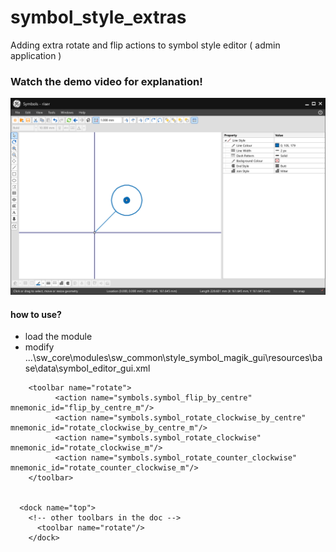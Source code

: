 # symbol_style_extras
Adding extra rotate and flip actions to symbol style editor ( admin application )


### Watch the demo video for explanation!

[![What this module do?](https://github.com/Aramideh/symbol_style_extras/blob/main/demo_image.png)](https://github.com/Aramideh/symbol_style_extras/blob/main/demo.mp4 "Symbol Style Extras")



#### how to use?


* load the module
* modify ...\sw_core\modules\sw_common\style_symbol_magik_gui\resources\base\data\symbol_editor_gui.xml


``` 
    <toolbar name="rotate">
		  <action name="symbols.symbol_flip_by_centre" mnemonic_id="flip_by_centre_m"/>
		  <action name="symbols.symbol_rotate_clockwise_by_centre" mnemonic_id="rotate_clockwise_by_centre_m"/>
		  <action name="symbols.symbol_rotate_clockwise" mnemonic_id="rotate_clockwise_m"/>
		  <action name="symbols.symbol_rotate_counter_clockwise" mnemonic_id="rotate_counter_clockwise_m"/>
    </toolbar>
    
    
  <dock name="top">
    <!-- other toolbars in the doc -->
	  <toolbar name="rotate"/>
    </dock>

``` 
